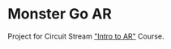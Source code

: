 # Monster Go AR
 Project for Circuit Stream ["Intro to AR"](https://circuitstream.com/intro-to-ar/) Course.

